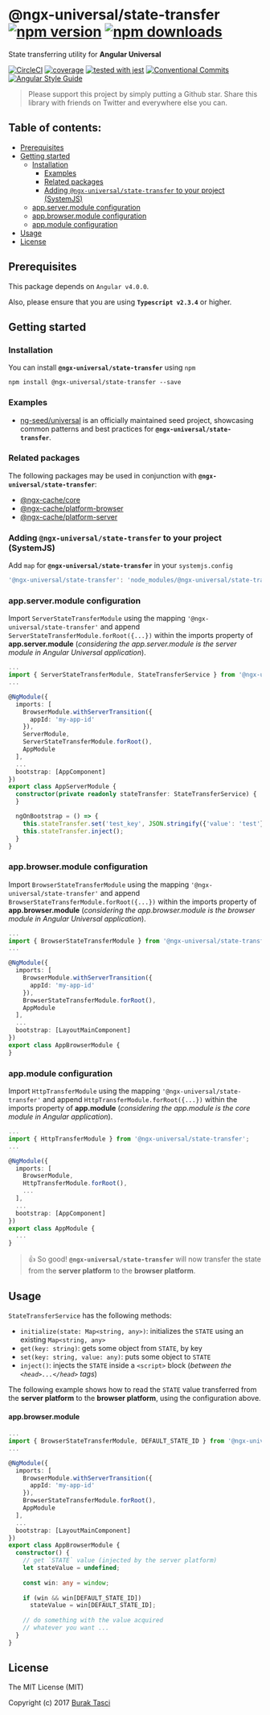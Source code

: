 # @ngx-universal/state-transfer [![npm version](https://badge.fury.io/js/%40ngx-universal%2Fstate-transfer.svg)](https://www.npmjs.com/package/@ngx-universal/state-transfer) [![npm downloads](https://img.shields.io/npm/dm/%40ngx-universal%2Fstate-transfer.svg)](https://www.npmjs.com/package/@ngx-universal/state-transfer)
State transferring utility for **Angular Universal**

[![CircleCI](https://circleci.com/gh/fulls1z3/ngx-universal.svg?style=shield)](https://circleci.com/gh/fulls1z3/ngx-universal)
[![coverage](https://codecov.io/github/fulls1z3/ngx-universal/coverage.svg?branch=master)](https://codecov.io/gh/fulls1z3/ngx-universal)
[![tested with jest](https://img.shields.io/badge/tested_with-jest-99424f.svg)](https://github.com/facebook/jest)
[![Conventional Commits](https://img.shields.io/badge/Conventional%20Commits-1.0.0-yellow.svg)](https://conventionalcommits.org)
[![Angular Style Guide](https://mgechev.github.io/angular2-style-guide/images/badge.svg)](https://angular.io/styleguide)

> Please support this project by simply putting a Github star. Share this library with friends on Twitter and everywhere else you can.

## Table of contents:
- [Prerequisites](#prerequisites)
- [Getting started](#getting-started)
  - [Installation](#installation)
	- [Examples](#examples)
	- [Related packages](#related-packages)
	- [Adding `@ngx-universal/state-transfer` to your project (SystemJS)](#adding-systemjs)
  - [app.server.module configuration](#server-config)
  - [app.browser.module configuration](#browser-config)
  - [app.module configuration](#appmodule-config)
- [Usage](#usage)
- [License](#license)

## <a name="prerequisites"></a> Prerequisites
This package depends on `Angular v4.0.0`.

Also, please ensure that you are using **`Typescript v2.3.4`** or higher.

## <a name="getting-started"></a> Getting started
### <a name="installation"></a> Installation
You can install **`@ngx-universal/state-transfer`** using `npm`
```
npm install @ngx-universal/state-transfer --save
```

### <a name="examples"></a> Examples
- [ng-seed/universal] is an officially maintained seed project, showcasing common patterns and best practices for **`@ngx-universal/state-transfer`**.

### <a name="related-packages"></a> Related packages
The following packages may be used in conjunction with **`@ngx-universal/state-transfer`**:
- [@ngx-cache/core]
- [@ngx-cache/platform-browser]
- [@ngx-cache/platform-server]

### <a name="adding-systemjs"></a> Adding `@ngx-universal/state-transfer` to your project (SystemJS)
Add `map` for **`@ngx-universal/state-transfer`** in your `systemjs.config`
```javascript
'@ngx-universal/state-transfer': 'node_modules/@ngx-universal/state-transfer/bundles/state-transfer.umd.min.js'
```

### <a name="server-config"></a> app.server.module configuration
Import `ServerStateTransferModule` using the mapping `'@ngx-universal/state-transfer'` and append `ServerStateTransferModule.forRoot({...})`
within the imports property of **app.server.module** (*considering the app.server.module is the server module in Angular
Universal application*).

```TypeScript
...
import { ServerStateTransferModule, StateTransferService } from '@ngx-universal/state-transfer';
...

@NgModule({
  imports: [
    BrowserModule.withServerTransition({
      appId: 'my-app-id'
    }),
    ServerModule,
    ServerStateTransferModule.forRoot(),
    AppModule
  ],
  ...
  bootstrap: [AppComponent]
})
export class AppServerModule {
  constructor(private readonly stateTransfer: StateTransferService) {
  }

  ngOnBootstrap = () => {
    this.stateTransfer.set('test_key', JSON.stringify({'value': 'test'}));
    this.stateTransfer.inject();
  }
}
```

### <a name="browser-config"></a> app.browser.module configuration
Import `BrowserStateTransferModule` using the mapping `'@ngx-universal/state-transfer'` and append `BrowserStateTransferModule.forRoot({...})`
within the imports property of **app.browser.module** (*considering the app.browser.module is the browser module in Angular
Universal application*).

```TypeScript
...
import { BrowserStateTransferModule } from '@ngx-universal/state-transfer';
...

@NgModule({
  imports: [
    BrowserModule.withServerTransition({
      appId: 'my-app-id'
    }),
    BrowserStateTransferModule.forRoot(),
    AppModule
  ],
  ...
  bootstrap: [LayoutMainComponent]
})
export class AppBrowserModule {
}
```

### <a name="appmodule-config"></a> app.module configuration
Import `HttpTransferModule` using the mapping `'@ngx-universal/state-transfer'` and append `HttpTransferModule.forRoot({...})`
within the imports property of **app.module** (*considering the app.module is the core module in Angular application*).

```TypeScript
...
import { HttpTransferModule } from '@ngx-universal/state-transfer';
...

@NgModule({
  imports: [
    BrowserModule,
    HttpTransferModule.forRoot(),
    ...
  ],
  ...
  bootstrap: [AppComponent]
})
export class AppModule {
  ...
}
```

> :+1: So good! **`@ngx-universal/state-transfer`** will now transfer the state from the **server platform** to the **browser
platform**. 

## <a name="usage"></a> Usage
`StateTransferService` has the following methods:
- `initialize(state: Map<string, any>)`: initializes the `STATE` using an existing `Map<string, any>`
- `get(key: string)`: gets some object from `STATE`, by key 
- `set(key: string, value: any)`: puts some object to `STATE`
- `inject()`: injects the `STATE` inside a `<script>` block (*between the `<head>...</head>` tags*)

The following example shows how to read the `STATE` value transferred from the **server platform** to the **browser platform**,
using the configuration above.

#### app.browser.module
```TypeScript
...
import { BrowserStateTransferModule, DEFAULT_STATE_ID } from '@ngx-universal/state-transfer';
...

@NgModule({
  imports: [
    BrowserModule.withServerTransition({
      appId: 'my-app-id'
    }),
    BrowserStateTransferModule.forRoot(),
    AppModule
  ],
  ...
  bootstrap: [LayoutMainComponent]
})
export class AppBrowserModule {
  constructor() {
    // get `STATE` value (injected by the server platform)
    let stateValue = undefined;
    
    const win: any = window;
    
    if (win && win[DEFAULT_STATE_ID])
      stateValue = win[DEFAULT_STATE_ID];
    
    // do something with the value acquired
    // whatever you want ...
  }
}
```

## <a name="license"></a> License
The MIT License (MIT)

Copyright (c) 2017 [Burak Tasci]

[ng-seed/universal]: https://github.com/ng-seed/universal
[@ngx-cache/core]: https://github.com/fulls1z3/ngx-cache/tree/master/packages/@ngx-cache/core
[@ngx-cache/platform-browser]: https://github.com/fulls1z3/ngx-cache/tree/master/packages/@ngx-cache/platform-browser
[@ngx-cache/platform-server]: https://github.com/fulls1z3/ngx-cache/tree/master/packages/@ngx-cache/platform-server
[Burak Tasci]: https://github.com/fulls1z3
